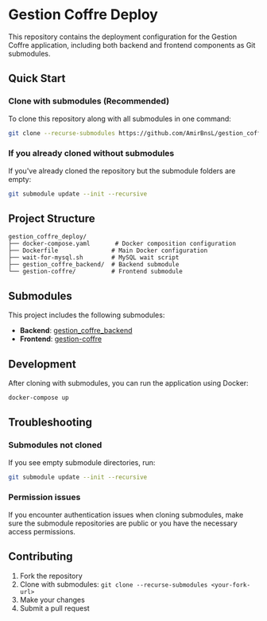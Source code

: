# Gestion Coffre Deploy

This repository contains the deployment configuration for the Gestion Coffre application, including both backend and frontend components as Git submodules.

## Quick Start

### Clone with submodules (Recommended)

To clone this repository along with all submodules in one command:

```bash
git clone --recurse-submodules https://github.com/AmirBnsL/gestion_coffre_deploy.git
```

### If you already cloned without submodules

If you've already cloned the repository but the submodule folders are empty:

```bash
git submodule update --init --recursive
```

## Project Structure

```
gestion_coffre_deploy/
├── docker-compose.yaml       # Docker composition configuration
├── Dockerfile               # Main Docker configuration
├── wait-for-mysql.sh        # MySQL wait script
├── gestion_coffre_backend/  # Backend submodule
└── gestion-coffre/          # Frontend submodule
```

## Submodules

This project includes the following submodules:

- **Backend**: [gestion_coffre_backend](https://github.com/AmirBnsL/gestion_coffre_backend.git)
- **Frontend**: [gestion-coffre](https://github.com/AmirBnsL/gestion_coffre_frontend.git)

## Development

After cloning with submodules, you can run the application using Docker:

```bash
docker-compose up
```

## Troubleshooting

### Submodules not cloned
If you see empty submodule directories, run:
```bash
git submodule update --init --recursive
```

### Permission issues
If you encounter authentication issues when cloning submodules, make sure the submodule repositories are public or you have the necessary access permissions.

## Contributing

1. Fork the repository
2. Clone with submodules: `git clone --recurse-submodules <your-fork-url>`
3. Make your changes
4. Submit a pull request
